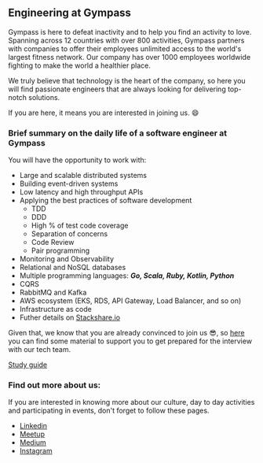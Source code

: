 
## Engineering at Gympass

Gympass is here to defeat inactivity and to help you find an activity to love. Spanning across 12 countries with over 800 activities, Gympass partners with companies to offer their employees unlimited access to the world's largest fitness network. Our company has over 1000 employees worldwide fighting to make the world a healthier place.

We truly believe that technology is the heart of the company, so here you will find passionate engineers that are always looking for delivering top-notch solutions.

If you are here, it means you are interested in joining us. :smile:


### Brief summary on the daily life of a software engineer at Gympass
You will have the opportunity to work with:

- Large and scalable distributed systems
- Building event-driven systems
- Low latency and high throughput APIs
- Applying the best practices of software development
    - TDD
    - DDD
    - High % of test code coverage
    - Separation of concerns
    - Code Review
    - Pair programming
- Monitoring and Observability
- Relational and NoSQL databases
- Multiple programming languages: __*Go, Scala, Ruby, Kotlin, Python*__
- CQRS
- RabbitMQ and Kafka
- AWS ecosystem (EKS, RDS, API Gateway, Load Balancer, and so on)
- Infrastructure as code
- Futher details on [Stackshare.io](https://stackshare.io/gympass/gympass)

Given that, we know that you are already convinced to join us :sunglasses:, so [here](interview-study-guide/README.md) you can find some material to support you to get prepared for the interview with our tech team.
<br/>

[Study guide](interview-study-guide/README.md)

### Find out more about us:
If you are interested in knowing more about our culture, day to day activities and participating in events, don't forget to follow these pages.
* [Linkedin](https://www.linkedin.com/company/2624908/admin/)
* [Meetup](https://www.meetup.com/pt-BR/Gympass-Tecnology/)
* [Medium](https://medium.com/gympass)
* [Instagram](https://www.instagram.com/gympasscareers)
